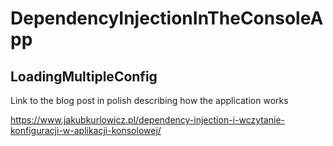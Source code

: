 # DependencyInjectionInTheConsoleApp

## LoadingMultipleConfig
Link to the blog post in polish describing how the application works

https://www.jakubkurlowicz.pl/dependency-injection-i-wczytanie-konfiguracji-w-aplikacji-konsolowej/
